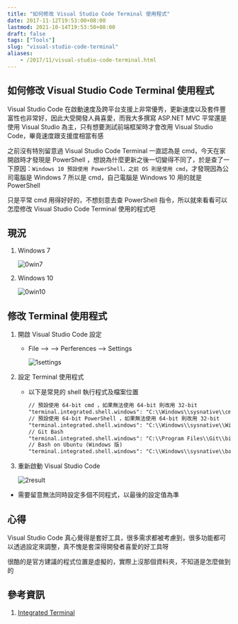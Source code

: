 ```yaml
---
title: "如何修改 Visual Studio Code Terminal 使用程式"
date: 2017-11-12T19:53:00+08:00
lastmod: 2021-10-14T19:53:50+08:00
draft: false
tags: ["Tools"]
slug: "visual-studio-code-terminal"
aliases:
    - /2017/11/visual-studio-code-terminal.html
---
```

## 如何修改 Visual Studio Code Terminal 使用程式

Visual Studio Code 在啟動速度及跨平台支援上非常優秀，更新速度以及套件豐富性也非常好，因此大受開發人員喜愛，而我大多撰寫 ASP.NET MVC 平常還是使用 Visual Studio 為主，只有想要測試前端框架時才會改用 Visual Studio Code，畢竟速度跟支援度相當有感

之前沒有特別留意過 Visual Studio Code Terminal 一直認為是 cmd，今天在家開啟時才發現是 PowerShell ，想說為什麼更新之後一切變得不同了，於是查了一下原因：`Windows 10 預設使用 PowerShell，之前 OS 則是使用 cmd`，才發現因為公司電腦是 Windows 7 所以是 cmd，自己電腦是 Windows 10 用的就是 PowerShell

只是平常 cmd 用得好好的，不想刻意去查 PowerShell 指令，所以就來看看可以怎麼修改 Visual Studio Code Terminal 使用的程式吧

## 現況

1. Windows 7

    ![0win7](https://user-images.githubusercontent.com/3851540/32698326-be4f790c-c7de-11e7-85af-eeea9420943f.png)

2. Windows 10

    ![0win10](https://user-images.githubusercontent.com/3851540/32698327-be7dcc58-c7de-11e7-8d64-dd403dbd403a.png)

## 修改 Terminal 使用程式

1. 開啟 Visual Studio Code 設定

    * File --> --> Perferences --> Settings

        ![1settings](https://user-images.githubusercontent.com/3851540/32698328-beaa67fe-c7de-11e7-82b3-88c992902c7f.png)

2. 設定 Terminal 使用程式

    * 以下是常見的 shell 執行程式及檔案位置

        ```txt
        // 預設使用 64-bit cmd ，如果無法使用 64-bit 則改用 32-bit
        "terminal.integrated.shell.windows": "C:\\Windows\\sysnative\\cmd.exe"
        // 預設使用 64-bit PowerShell ，如果無法使用 64-bit 則改用 32-bit
        "terminal.integrated.shell.windows": "C:\\Windows\\sysnative\\WindowsPowerShell\\v1.0\\powershell.exe"
        // Git Bash
        "terminal.integrated.shell.windows": "C:\\Program Files\\Git\\bin\\bash.exe"
        // Bash on Ubuntu (Windows 版)
        "terminal.integrated.shell.windows": "C:\\Windows\\sysnative\\bash.exe"
        ```

3. 重新啟動 Visual Studio Code

    ![2result](https://user-images.githubusercontent.com/3851540/32698329-beda5f68-c7de-11e7-9c11-4149d239d52b.png)

* 需要留意無法同時設定多個不同程式，以最後的設定值為準

## 心得

Visual Studio Code 真心覺得是套好工具，很多需求都被考慮到，很多功能都可以透過設定來調整，真不愧是套深得開發者喜愛的好工具呀

很酷的是官方建議的程式位置是虛擬的，實際上沒那個資料夾，不知道是怎麼做到的

## 參考資訊

1. [Integrated Terminal](https://code.visualstudio.com/docs/editor/integrated-terminal)
